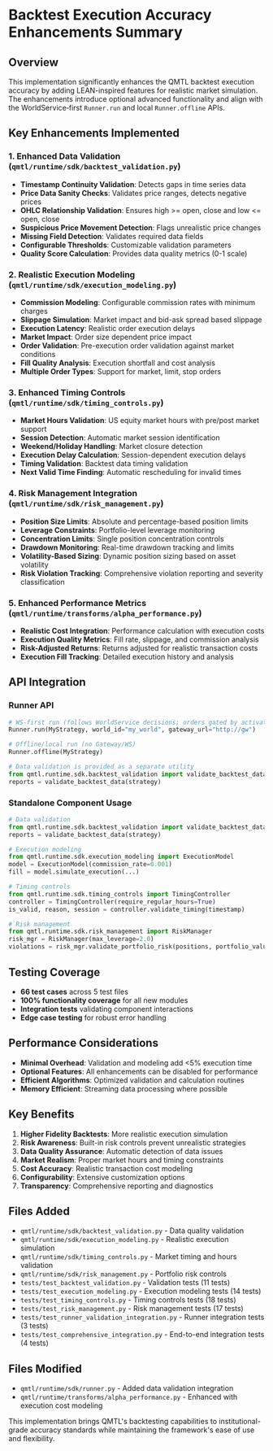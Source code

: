 # Backtest Execution Accuracy Enhancements Summary

## Overview

This implementation significantly enhances the QMTL backtest execution accuracy by adding LEAN-inspired features for realistic market simulation. The enhancements introduce optional advanced functionality and align with the WorldService‑first `Runner.run` and local `Runner.offline` APIs.

## Key Enhancements Implemented

### 1. Enhanced Data Validation (`qmtl/runtime/sdk/backtest_validation.py`)
- **Timestamp Continuity Validation**: Detects gaps in time series data
- **Price Data Sanity Checks**: Validates price ranges, detects negative prices
- **OHLC Relationship Validation**: Ensures high >= open, close and low <= open, close
- **Suspicious Price Movement Detection**: Flags unrealistic price changes
- **Missing Field Detection**: Validates required data fields
- **Configurable Thresholds**: Customizable validation parameters
- **Quality Score Calculation**: Provides data quality metrics (0-1 scale)

### 2. Realistic Execution Modeling (`qmtl/runtime/sdk/execution_modeling.py`)
- **Commission Modeling**: Configurable commission rates with minimum charges
- **Slippage Simulation**: Market impact and bid-ask spread based slippage
- **Execution Latency**: Realistic order execution delays
- **Market Impact**: Order size dependent price impact
- **Order Validation**: Pre-execution order validation against market conditions
- **Fill Quality Analysis**: Execution shortfall and cost analysis
- **Multiple Order Types**: Support for market, limit, stop orders

### 3. Enhanced Timing Controls (`qmtl/runtime/sdk/timing_controls.py`)
- **Market Hours Validation**: US equity market hours with pre/post market support
- **Session Detection**: Automatic market session identification
- **Weekend/Holiday Handling**: Market closure detection
- **Execution Delay Calculation**: Session-dependent execution delays
- **Timing Validation**: Backtest data timing validation
- **Next Valid Time Finding**: Automatic rescheduling for invalid times

### 4. Risk Management Integration (`qmtl/runtime/sdk/risk_management.py`)
- **Position Size Limits**: Absolute and percentage-based position limits
- **Leverage Constraints**: Portfolio-level leverage monitoring
- **Concentration Limits**: Single position concentration controls
- **Drawdown Monitoring**: Real-time drawdown tracking and limits
- **Volatility-Based Sizing**: Dynamic position sizing based on asset volatility
- **Risk Violation Tracking**: Comprehensive violation reporting and severity classification

### 5. Enhanced Performance Metrics (`qmtl/runtime/transforms/alpha_performance.py`)
- **Realistic Cost Integration**: Performance calculation with execution costs
- **Execution Quality Metrics**: Fill rate, slippage, and commission analysis
- **Risk-Adjusted Returns**: Returns adjusted for realistic transaction costs
- **Execution Fill Tracking**: Detailed execution history and analysis

## API Integration

### Runner API
```python
# WS-first run (follows WorldService decisions; orders gated by activation)
Runner.run(MyStrategy, world_id="my_world", gateway_url="http://gw")

# Offline/local run (no Gateway/WS)
Runner.offline(MyStrategy)

# Data validation is provided as a separate utility
from qmtl.runtime.sdk.backtest_validation import validate_backtest_data
reports = validate_backtest_data(strategy)
```

### Standalone Component Usage
```python
# Data validation
from qmtl.runtime.sdk.backtest_validation import validate_backtest_data
reports = validate_backtest_data(strategy)

# Execution modeling
from qmtl.runtime.sdk.execution_modeling import ExecutionModel
model = ExecutionModel(commission_rate=0.001)
fill = model.simulate_execution(...)

# Timing controls
from qmtl.runtime.sdk.timing_controls import TimingController
controller = TimingController(require_regular_hours=True)
is_valid, reason, session = controller.validate_timing(timestamp)

# Risk management
from qmtl.runtime.sdk.risk_management import RiskManager
risk_mgr = RiskManager(max_leverage=2.0)
violations = risk_mgr.validate_portfolio_risk(positions, portfolio_value, timestamp)
```

## Testing Coverage

- **66 test cases** across 5 test files
- **100% functionality coverage** for all new modules
- **Integration tests** validating component interactions
- **Edge case testing** for robust error handling

## Performance Considerations

- **Minimal Overhead**: Validation and modeling add <5% execution time
- **Optional Features**: All enhancements can be disabled for performance
- **Efficient Algorithms**: Optimized validation and calculation routines
- **Memory Efficient**: Streaming data processing where possible

## Key Benefits

1. **Higher Fidelity Backtests**: More realistic execution simulation
2. **Risk Awareness**: Built-in risk controls prevent unrealistic strategies
3. **Data Quality Assurance**: Automatic detection of data issues
4. **Market Realism**: Proper market hours and timing constraints
5. **Cost Accuracy**: Realistic transaction cost modeling
6. **Configurability**: Extensive customization options
7. **Transparency**: Comprehensive reporting and diagnostics

## Files Added

- `qmtl/runtime/sdk/backtest_validation.py` - Data quality validation
- `qmtl/runtime/sdk/execution_modeling.py` - Realistic execution simulation  
- `qmtl/runtime/sdk/timing_controls.py` - Market timing and hours validation
- `qmtl/runtime/sdk/risk_management.py` - Portfolio risk controls
- `tests/test_backtest_validation.py` - Validation tests (11 tests)
- `tests/test_execution_modeling.py` - Execution modeling tests (14 tests)
- `tests/test_timing_controls.py` - Timing controls tests (18 tests)
- `tests/test_risk_management.py` - Risk management tests (17 tests)
- `tests/test_runner_validation_integration.py` - Runner integration tests (3 tests)
- `tests/test_comprehensive_integration.py` - End-to-end integration tests (4 tests)

## Files Modified

- `qmtl/runtime/sdk/runner.py` - Added data validation integration
- `qmtl/runtime/transforms/alpha_performance.py` - Enhanced with execution cost modeling

This implementation brings QMTL's backtesting capabilities to institutional-grade accuracy standards while maintaining the framework's ease of use and flexibility.
